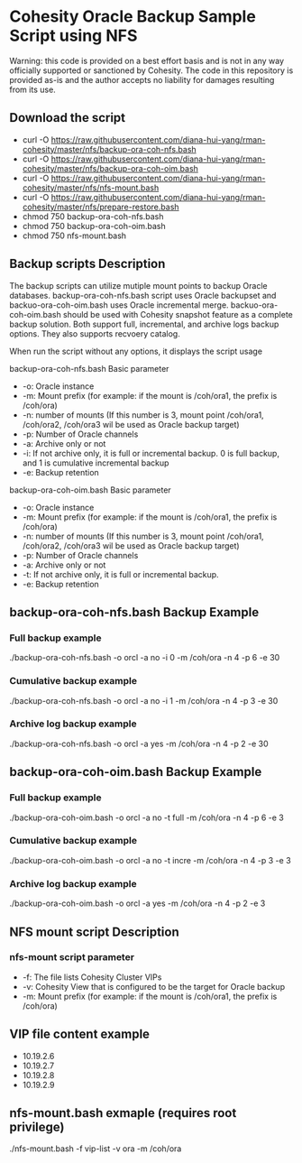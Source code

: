 # Cohesity Oracle Backup Sample Script using NFS

Warning: this code is provided on a best effort basis and is not in any way officially supported or sanctioned by Cohesity. The code in this repository is provided as-is and the author accepts no liability for damages resulting from its use.

## Download the script

- curl -O https://raw.githubusercontent.com/diana-hui-yang/rman-cohesity/master/nfs/backup-ora-coh-nfs.bash
- curl -O https://raw.githubusercontent.com/diana-hui-yang/rman-cohesity/master/nfs/backup-ora-coh-oim.bash
- curl -O https://raw.githubusercontent.com/diana-hui-yang/rman-cohesity/master/nfs/nfs-mount.bash
- curl -O https://raw.githubusercontent.com/diana-hui-yang/rman-cohesity/master/nfs/prepare-restore.bash
- chmod 750 backup-ora-coh-nfs.bash
- chmod 750 backup-ora-coh-oim.bash
- chmod 750 nfs-mount.bash

## Backup scripts Description

The backup scripts can utilize mutiple mount points to backup Oracle databases. backup-ora-coh-nfs.bash script uses Oracle backupset and  backuo-ora-coh-oim.bash uses Oracle incremental merge. backuo-ora-coh-oim.bash should be used with Cohesity snapshot feature as a complete backup solution. 
Both support full, incremental, and archive logs backup options. They also supports recvoery catalog.

When run the script without any options, it displays the script usage

backup-ora-coh-nfs.bash Basic parameter
- -o: Oracle instance
- -m: Mount prefix (for example: if the mount is /coh/ora1, the prefix is /coh/ora)
- -n: number of mounts (If this number is 3, mount point /coh/ora1, /coh/ora2, /coh/ora3 wil be used as Oracle backup target)
- -p: Number of Oracle channels
- -a: Archive only or not
- -i: If not archive only, it is full or incremental backup. 0 is full backup, and 1 is cumulative incremental backup
- -e: Backup retention

backup-ora-coh-oim.bash Basic parameter
- -o: Oracle instance
- -m: Mount prefix (for example: if the mount is /coh/ora1, the prefix is /coh/ora)
- -n: number of mounts (If this number is 3, mount point /coh/ora1, /coh/ora2, /coh/ora3 wil be used as Oracle backup target)
- -p: Number of Oracle channels
- -a: Archive only or not
- -t: If not archive only, it is full or incremental backup. 
- -e: Backup retention

## backup-ora-coh-nfs.bash Backup Example
### Full backup example
./backup-ora-coh-nfs.bash -o orcl -a no -i 0 -m /coh/ora -n 4 -p 6 -e 30
### Cumulative backup example
./backup-ora-coh-nfs.bash -o orcl -a no -i 1 -m /coh/ora -n 4 -p 3 -e 30
### Archive log backup example
./backup-ora-coh-nfs.bash -o orcl -a yes -m /coh/ora -n 4 -p 2 -e 30


## backup-ora-coh-oim.bash Backup Example
### Full backup example
./backup-ora-coh-oim.bash -o orcl -a no -t full -m /coh/ora -n 4 -p 6 -e 3
### Cumulative backup example
./backup-ora-coh-oim.bash -o orcl -a no -t incre -m /coh/ora -n 4 -p 3 -e 3
### Archive log backup example
./backup-ora-coh-oim.bash -o orcl -a yes -m /coh/ora -n 4 -p 2 -e 3



## NFS mount script Description
### nfs-mount script parameter

- -f: The file lists Cohesity Cluster VIPs
- -v: Cohesity View that is configured to be the target for Oracle backup
- -m: Mount prefix (for example: if the mount is /coh/ora1, the prefix is /coh/ora)

## VIP file content example
- 10.19.2.6
- 10.19.2.7
- 10.19.2.8
- 10.19.2.9

## nfs-mount.bash exmaple (requires root privilege)
./nfs-mount.bash -f vip-list  -v ora -m /coh/ora


